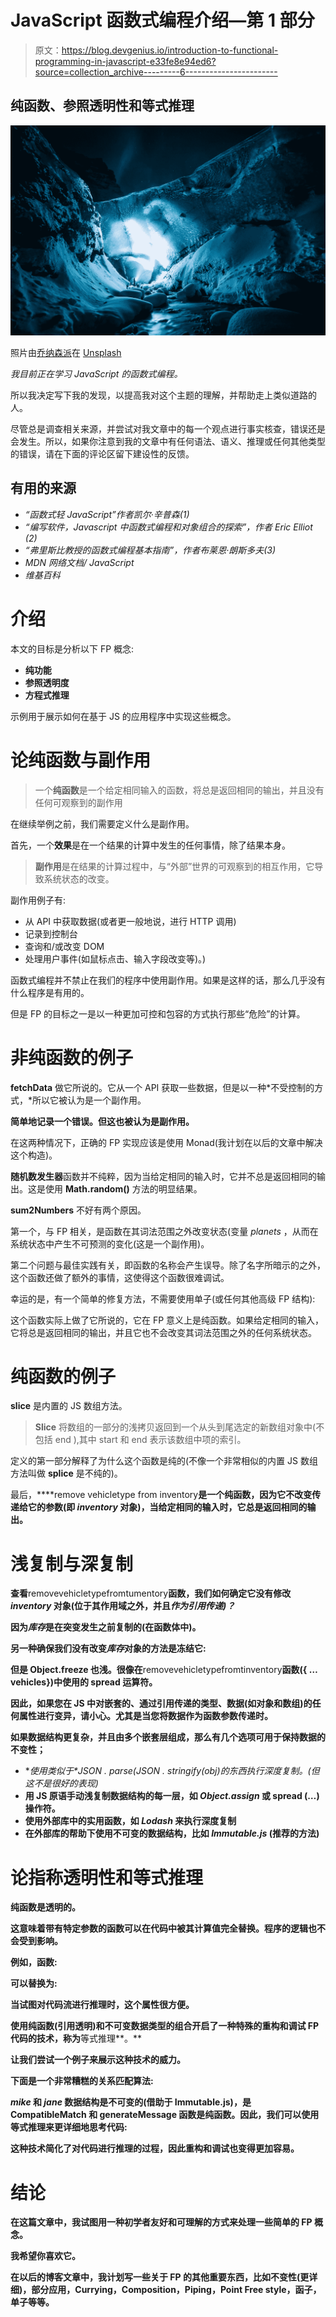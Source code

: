# JavaScript 函数式编程介绍—第 1 部分

> 原文：<https://blog.devgenius.io/introduction-to-functional-programming-in-javascript-e33fe8e94ed6?source=collection_archive---------6----------------------->

## 纯函数、参照透明性和等式推理

![](img/760070141414908ceda4f2c705102146.png)

照片由[乔纳森派](https://unsplash.com/@r3dmax?utm_source=medium&utm_medium=referral)在 [Unsplash](https://unsplash.com?utm_source=medium&utm_medium=referral)

*我目前正在学习 JavaScript 的函数式编程。*

所以我决定写下我的发现，以提高我对这个主题的理解，并帮助走上类似道路的人。

尽管总是调查相关来源，并尝试对我文章中的每一个观点进行事实核查，错误还是会发生。所以，如果你注意到我的文章中有任何语法、语义、推理或任何其他类型的错误，请在下面的评论区留下建设性的反馈。

## 有用的来源

*   *“函数式轻 JavaScript”作者凯尔·辛普森(1)*
*   *“编写软件，Javascript 中函数式编程和对象组合的探索”，作者 Eric Elliot (2)*
*   *“弗里斯比教授的函数式编程基本指南”，作者布莱恩·朗斯多夫(3)*
*   *MDN 网络文档/ JavaScript*
*   *维基百科*

# 介绍

本文的目标是分析以下 FP 概念:

*   **纯功能**
*   **参照透明度**
*   **方程式推理**

示例用于展示如何在基于 JS 的应用程序中实现这些概念。

# 论纯函数与副作用

> 一个**纯函数**是一个给定相同输入的函数，将总是返回相同的输出，并且没有任何可观察到的副作用

在继续举例之前，我们需要定义什么是副作用。

首先，一个**效果**是在一个结果的计算中发生的任何事情，除了结果本身。

> **副作用**是在结果的计算过程中，与“外部”世界的可观察到的相互作用，它导致系统状态的改变。

副作用例子有:

*   从 API 中获取数据(或者更一般地说，进行 HTTP 调用)
*   记录到控制台
*   查询和/或改变 DOM
*   处理用户事件(如鼠标点击、输入字段改变等)。)

函数式编程并不禁止在我们的程序中使用副作用。如果是这样的话，那么几乎没有什么程序是有用的。

但是 FP 的目标之一是以一种更加可控和包容的方式执行那些“危险”的计算。

# 非纯函数的例子

**fetchData** 做它所说的。它从一个 API 获取一些数据，但是以一种*不受控制的方式，*所以它被认为是一个副作用。

**简单地记录一个错误。但这也被认为是副作用。**

在这两种情况下，正确的 FP 实现应该是使用 Monad(我计划在以后的文章中解决这个构造)。

**随机数发生器**函数并不纯粹，因为当给定相同的输入时，它并不总是返回相同的输出。这是使用 **Math.random()** 方法的明显结果。

**sum2Numbers** 不好有两个原因。

第一个，与 FP 相关，是函数在其词法范围之外改变状态(变量 *planets* ，从而在系统状态中产生不可预测的变化(这是一个副作用)。

第二个问题与最佳实践有关，即函数的名称会产生误导。除了名字所暗示的之外，这个函数还做了额外的事情，这使得这个函数很难调试。

幸运的是，有一个简单的修复方法，不需要使用单子(或任何其他高级 FP 结构):

这个函数实际上做了它所说的，它在 FP 意义上是纯函数。如果给定相同的输入，它将总是返回相同的输出，并且它也不会改变其词法范围之外的任何系统状态。

# 纯函数的例子

**slice** 是内置的 JS 数组方法。

> **Slice** 将数组的一部分的浅拷贝返回到一个从头到尾选定的新数组对象中(不包括 end ),其中 start 和 end 表示该数组中项的索引。

定义的第一部分解释了为什么这个函数是纯的(不像一个非常相似的内置 JS 数组方法叫做 **splice** 是不纯的)。

最后，****remove vehicletype from inventory**是一个纯函数，因为它不改变传递给它的参数(即 *inventory* 对象)，当给定相同的输入时，它总是返回相同的输出。**

# **浅复制与深复制**

**查看**removevehicletypefromtumentory**函数，我们如何确定它没有修改 *inventory* 对象(位于其作用域之外，并且*作为引用传递)？***

**因为*库存*是在突变发生之前复制的(在函数体中)。**

**另一种确保我们没有改变*库存*对象的方法是冻结它:**

**但是 **Object.freeze** 也浅。很像在**removevehicletypefromtinventory**函数({ … vehicles})中使用的 spread 运算符。**

**因此，如果您在 JS 中对嵌套的、通过引用传递的类型、数据(如对象和数组)的任何属性进行变异，请小心。尤其是当您将数据作为函数参数传递时。**

**如果数据结构更复杂，并且由多个嵌套层组成，那么有几个选项可用于保持数据的不变性；**

*   **使用类似于*JSON . parse(JSON . stringify(obj)*的东西执行深度复制。(但这不是很好的表现)**
*   **用 JS 原语手动浅复制数据结构的每一层，如 *Object.assign* 或 spread (…)操作符。**
*   **使用外部库中的实用函数，如 *Lodash* 来执行深度复制**
*   **在外部库的帮助下使用不可变的数据结构，比如 *Immutable.js* (推荐的方法)**

# **论指称透明性和等式推理**

**纯函数是透明的。**

**这意味着带有特定参数的函数可以在代码中被其计算值完全替换。程序的逻辑也不会受到影响。**

**例如，函数:**

**可以替换为:**

**当试图对代码流进行推理时，这个属性很方便。**

**使用纯函数(引用透明)和不可变数据类型的组合开启了一种特殊的重构和调试 FP 代码的技术，称为**等式推理**。**

**让我们尝试一个例子来展示这种技术的威力。**

**下面是一个非常糟糕的关系匹配算法:**

***mike* 和 *jane* 数据结构是不可变的(借助于 Immutable.js)，**是 CompatibleMatch** 和 **generateMessage** 函数是纯函数。因此，我们可以使用等式推理来更详细地思考代码:**

**这种技术简化了对代码进行推理的过程，因此重构和调试也变得更加容易。**

# ****结论****

**在这篇文章中，我试图用一种初学者友好和可理解的方式来处理一些简单的 FP 概念。**

**我希望你喜欢它。**

**在以后的博客文章中，我计划写一些关于 FP 的其他重要东西，比如不变性(更详细)，部分应用，Currying，Composition，Piping，Point Free style，函子，单子等等。**